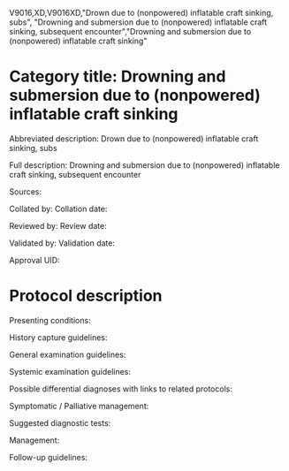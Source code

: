 V9016,XD,V9016XD,"Drown due to (nonpowered) inflatable craft sinking, subs", "Drowning and submersion due to (nonpowered) inflatable craft sinking, subsequent encounter","Drowning and submersion due to (nonpowered) inflatable craft sinking"
# Category title: Drowning and submersion due to (nonpowered) inflatable craft sinking

Abbreviated description: Drown due to (nonpowered) inflatable craft sinking, subs

Full description: Drowning and submersion due to (nonpowered) inflatable craft sinking, subsequent encounter

Sources:

Collated by:
Collation date:

Reviewed by:
Review date:

Validated by:
Validation date:

Approval UID:

# Protocol description

Presenting conditions:

History capture guidelines:

General examination guidelines:

Systemic examination guidelines:

Possible differential diagnoses with links to related protocols:

Symptomatic / Palliative management:

Suggested diagnostic tests:

Management:

Follow-up guidelines:
